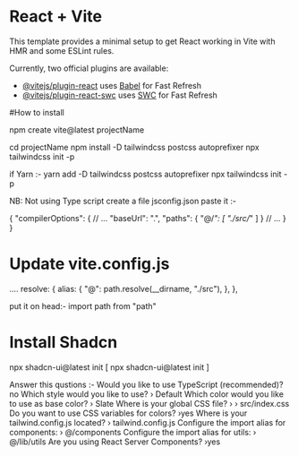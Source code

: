 # React + Vite

This template provides a minimal setup to get React working in Vite with HMR and some ESLint rules.

Currently, two official plugins are available:

- [@vitejs/plugin-react](https://github.com/vitejs/vite-plugin-react/blob/main/packages/plugin-react/README.md) uses [Babel](https://babeljs.io/) for Fast Refresh
- [@vitejs/plugin-react-swc](https://github.com/vitejs/vite-plugin-react-swc) uses [SWC](https://swc.rs/) for Fast Refresh


#How to install

npm create vite@latest projectName

cd projectName
npm install -D tailwindcss postcss autoprefixer
npx tailwindcss init -p

if Yarn :-
    yarn add -D tailwindcss postcss autoprefixer
    npx tailwindcss init -p

NB: Not using Type script
create a file jsconfig.json
paste it :-

{
  "compilerOptions": {
    // ...
    "baseUrl": ".",
    "paths": {
      "@/*": [
        "./src/*"
      ]
    }
    // ...
  }
}

# Update vite.config.js 

....
    resolve: {
    alias: {
      "@": path.resolve(__dirname, "./src"),
    },
  },
 
 put it on head:-
  import path from "path"


# Install Shadcn

npx shadcn-ui@latest init
[ npx shadcn-ui@latest init ]

Answer this qustions :-
Would you like to use TypeScript (recommended)? no
Which style would you like to use? › Default
Which color would you like to use as base color? › Slate
Where is your global CSS file? › › src/index.css
Do you want to use CSS variables for colors? ›yes
Where is your tailwind.config.js located? › tailwind.config.js
Configure the import alias for components: › @/components
Configure the import alias for utils: › @/lib/utils
Are you using React Server Components? ›yes


